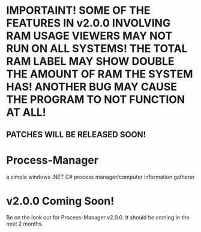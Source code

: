 # IMPORTAINT! SOME OF THE FEATURES IN v2.0.0 INVOLVING RAM USAGE VIEWERS MAY NOT RUN ON ALL SYSTEMS! THE TOTAL RAM LABEL MAY SHOW DOUBLE THE AMOUNT OF RAM THE SYSTEM HAS! ANOTHER BUG MAY CAUSE THE PROGRAM TO NOT FUNCTION AT ALL!
## PATCHES WILL BE RELEASED SOON!

# Process-Manager
a simple windows .NET C# process manager/computer information gatherer


# v2.0.0 Coming Soon!
Be on the look out for Process-Manager v2.0.0. It should be coming in the next 2 months.
